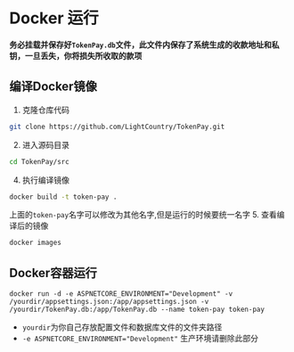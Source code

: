 # Docker 运行

**务必挂载并保存好`TokenPay.db`文件，此文件内保存了系统生成的收款地址和私钥，一旦丢失，你将损失所收取的款项**

## 编译Docker镜像

1. 克隆仓库代码
```sh
git clone https://github.com/LightCountry/TokenPay.git
```
2. 进入源码目录
```sh
cd TokenPay/src
```
4. 执行编译镜像
```sh
docker build -t token-pay .
```
上面的`token-pay`名字可以修改为其他名字,但是运行的时候要统一名字
5. 查看编译后的镜像
```sh
docker images
```
## Docker容器运行

```
docker run -d -e ASPNETCORE_ENVIRONMENT="Development" -v /yourdir/appsettings.json:/app/appsettings.json -v /yourdir/TokenPay.db:/app/TokenPay.db --name token-pay token-pay
```
+ `yourdir`为你自己存放配置文件和数据库文件的文件夹路径
+ `-e ASPNETCORE_ENVIRONMENT="Development"` 生产环境请删除此部分
